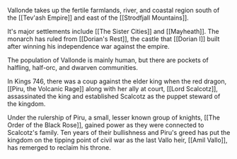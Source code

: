 Vallonde takes up the fertile farmlands, river, and coastal region south of the [[Tev'ash Empire]] and east of the [[Strodfjall Mountains]]. 

It's major settlements include [[The Sister Cities]] and [[Mayheath]]. The monarch has ruled from [[Dorian's Rest]], the castle that [[Dorian I]] built after winning his independence war against the empire. 

The population of Vallonde is mainly human, but there are pockets of halfling, half-orc, and dwarven communities. 

In Kings 746, there was a coup against the elder king when the red dragon, [[Piru, the Volcanic Rage]] along with her ally at court, [[Lord Scalcotz]], assassinated the king and established Scalcotz as the puppet steward of the kingdom. 

Under the rulership of Piru, a small, lesser known group of knights, [[The Order of the Black Rose]], gained power as they were connected to Scalcotz's family. Ten years of their bullishness and Piru's greed has put the kingdom on the tipping point of civil war as the last Vallo heir, [[Amil Vallo]], has remerged to reclaim his throne. 